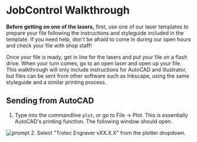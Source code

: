 # JobControl Walkthrough

**Before getting on one of the lasers,** first, use one of our laser templates to prepare your file following the instructions and styleguide included in the template. If you need help, don't be afraid to come in during our open hours and check your file with shop staff!

Once your file is ready, get in line for the lasers and put your file on a flash drive. When your turn comes, go to an open laser and open up your file. This walkthrough will only include instructions for AutoCAD and Illustrator, but files can be sent from other software such as Inkscape, using the same styleguide and a similar printing process. 

## Sending from AutoCAD
1. Type into the commandline `plot`, or go to File -> Plot. This is essentially AutoCAD's printing function. The following window should open.

![prompt](https://raw.githubusercontent.com/theLadyStardust/scd-shop/main/images/autocadplotstart.JPG)
2. Select "Trotec Engraver vXX.X.X" from the plotter dropdown. 
